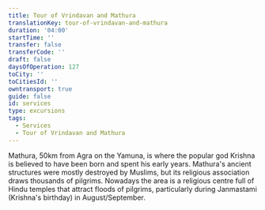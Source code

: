 ```yaml
---
title: Tour of Vrindavan and Mathura
translationKey: tour-of-vrindavan-and-mathura
duration: '04:00'
startTime: ''
transfer: false
transferCode: ''
draft: false
daysOfOperation: 127
toCity: ''
toCitiesId: ''
owntransport: true
guide: false
id: services
type: excursions
tags:
  - Services
  - Tour of Vrindavan and Mathura
---
```

Mathura, 50km from Agra on the Yamuna, is where the popular god Krishna is believed to have been born and spent his early years. Mathura's ancient structures were mostly destroyed by Muslims, but its religious association draws thousands of pilgrims. Nowadays the area is a religious centre full of Hindu temples that attract floods of pilgrims, particularly during Janmastami (Krishna's birthday) in August/September.
